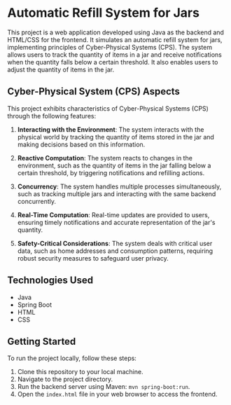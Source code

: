 # Automatic Refill System for Jars

This project is a web application developed using Java as the backend and HTML/CSS for the frontend. It simulates an automatic refill system for jars, implementing principles of Cyber-Physical Systems (CPS). The system allows users to track the quantity of items in a jar and receive notifications when the quantity falls below a certain threshold. It also enables users to adjust the quantity of items in the jar.

## Cyber-Physical System (CPS) Aspects

This project exhibits characteristics of Cyber-Physical Systems (CPS) through the following features:

1. **Interacting with the Environment**: The system interacts with the physical world by tracking the quantity of items stored in the jar and making decisions based on this information.

2. **Reactive Computation**: The system reacts to changes in the environment, such as the quantity of items in the jar falling below a certain threshold, by triggering notifications and refilling actions.

3. **Concurrency**: The system handles multiple processes simultaneously, such as tracking multiple jars and interacting with the same backend concurrently.

4. **Real-Time Computation**: Real-time updates are provided to users, ensuring timely notifications and accurate representation of the jar's quantity.

5. **Safety-Critical Considerations**: The system deals with critical user data, such as home addresses and consumption patterns, requiring robust security measures to safeguard user privacy.


## Technologies Used

- Java
- Spring Boot
- HTML
- CSS

## Getting Started

To run the project locally, follow these steps:

1. Clone this repository to your local machine.
2. Navigate to the project directory.
3. Run the backend server using Maven: `mvn spring-boot:run`.
4. Open the `index.html` file in your web browser to access the frontend.
